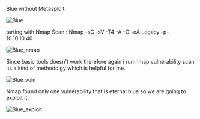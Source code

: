 Blue without Metasploit:

![Blue](https://user-images.githubusercontent.com/55708909/91400272-fe577080-e85c-11ea-83eb-62df0e7decde.png)

tarting with Nmap Scan :
Nmap -sC -sV -T4 -A -O -oA Legacy -p- 10.10.10.40

![Blue_nmap](https://user-images.githubusercontent.com/55708909/91406950-14b2fb80-e860-11ea-963e-24b543e3b6b1.png)

Since basic tools doesn't work therefore again i run nmap vulnerability scan its a kind of methodolgy which is helpful for me.

![Blue_vuln](https://user-images.githubusercontent.com/55708909/91407940-a91d5e00-e860-11ea-9af1-7b89d7ce97fb.png)


Nmap found only one vulnerability that is eternal blue so we are going to exploit it.

![Blue_exploit](https://user-images.githubusercontent.com/55708909/91408457-8b042d80-e861-11ea-90ee-cb9a68007cd4.png)






